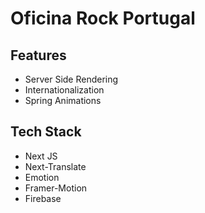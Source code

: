 # Oficina Rock Portugal

## Features

- Server Side Rendering
- Internationalization
- Spring Animations

## Tech Stack

- Next JS
- Next-Translate
- Emotion
- Framer-Motion
- Firebase